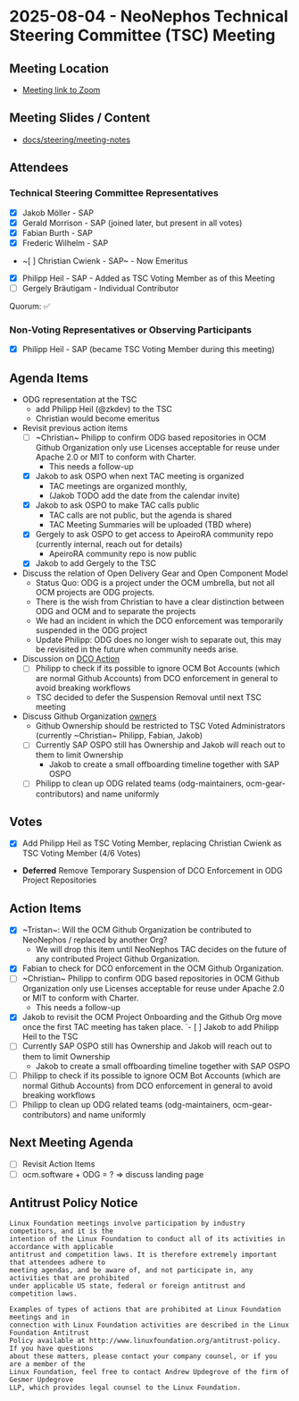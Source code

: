 # 2025-08-04 - NeoNephos Technical Steering Committee (TSC) Meeting

## Meeting Location

- [Meeting link to Zoom](https://zoom-lfx.platform.linuxfoundation.org/meeting/92759697838?password=8cbe7411-952b-44d5-9bcf-0816ce9293ad)

## Meeting Slides / Content

- [docs/steering/meeting-notes](.)

## Attendees

### Technical Steering Committee Representatives

- [X] Jakob Möller - SAP
- [X] Gerald Morrison - SAP (joined later, but present in all votes)
- [X] Fabian Burth - SAP
- [X] Frederic Wilhelm - SAP
- ~[ ] Christian Cwienk - SAP~ - Now Emeritus
- [X] Philipp Heil - SAP - Added as TSC Voting Member as of this Meeting
- [ ] Gergely Bräutigam - Individual Contributor

Quorum: ✅

### Non-Voting Representatives or Observing Participants

- [X] Philipp Heil - SAP (became TSC Voting Member during this meeting)

## Agenda Items

- ODG representation at the TSC
  - add Philipp Heil (@zkdev) to the TSC
  - Christian would become emeritus
- Revisit previous action items
  - [ ] ~Christian~ Philipp to confirm ODG based repositories in OCM Github Organization only use Licenses acceptable for reuse under Apache 2.0 or MIT to conform with Charter.
    - This needs a follow-up
  - [X] Jakob to ask OSPO when next TAC meeting is organized
    - TAC meetings are organized monthly, 
    - (Jakob TODO add the date from the calendar invite)
  - [X] Jakob to ask OSPO to make TAC calls public
    - TAC calls are not public, but the agenda is shared
    - TAC Meeting Summaries will be uploaded (TBD where)
  - [X] Gergely to ask OSPO to get access to ApeiroRA community repo (currently internal, reach out for details)
    - ApeiroRA community repo is now public
  - [X] Jakob to add Gergely to the TSC
- Discuss the relation of Open Delivery Gear and Open Component Model
  - Status Quo: ODG is a project under the OCM umbrella, but not all OCM projects are ODG projects.
  - There is the wish from Christian to have a clear distinction between ODG and OCM and to separate the projects
  - We had an incident in which the DCO enforcement was temporarily suspended in the ODG project
  - Update Philipp: ODG does no longer wish to separate out, this may be revisited in the future when community needs arise.
- Discussion on [DCO Action](https://github.com/dcoapp/app)
  - [ ] Philipp to check if its possible to ignore OCM Bot Accounts (which are normal Github Accounts) from DCO enforcement in general to avoid breaking workflows
  - TSC decided to defer the Suspension Removal until next TSC meeting
- Discuss Github Organization [owners](http://github.com/orgs/open-component-model/people?query=role%3Aowner)
  - Github Ownership should be restricted to TSC Voted Administrators (currently ~Christian~ Philipp, Fabian, Jakob)
  - [ ] Currently SAP OSPO still has Ownership and Jakob will reach out to them to limit Ownership
    - Jakob to create a small offboarding timeline together with SAP OSPO
  - [ ] Philipp to clean up ODG related teams (odg-maintainers, ocm-gear-contributors) and name uniformly

## Votes

- [X] Add Philipp Heil as TSC Voting Member, replacing Christian Cwienk as TSC Voting Member (4/6 Votes)
- **Deferred** Remove Temporary Suspension of DCO Enforcement in ODG Project Repositories

## Action Items

- [X] ~Tristan~: Will the OCM Github Organization be contributed to NeoNephos / replaced by another Org?
  - We will drop this item until NeoNephos TAC decides on the future of any contributed Project Github Organization.
- [X] Fabian to check for DCO enforcement in the OCM Github Organization.
- [ ] ~Christian~ Philipp to confirm ODG based repositories in OCM Github Organization only use Licenses acceptable for reuse under Apache 2.0 or MIT to conform with Charter.
  - This needs a follow-up
- [X] Jakob to revisit the OCM Project Onboarding and the Github Org move once the first TAC meeting has taken place.
`- [ ] Jakob to add Philipp Heil to the TSC
- [ ] Currently SAP OSPO still has Ownership and Jakob will reach out to them to limit Ownership
  - Jakob to create a small offboarding timeline together with SAP OSPO
- [ ] Philipp to check if its possible to ignore OCM Bot Accounts (which are normal Github Accounts) from DCO enforcement in general to avoid breaking workflows
- [ ] Philipp to clean up ODG related teams (odg-maintainers, ocm-gear-contributors) and name uniformly

## Next Meeting Agenda

- [ ] Revisit Action Items
- [ ] ocm.software + ODG = ? => discuss landing page

## Antitrust Policy Notice

```text
Linux Foundation meetings involve participation by industry competitors, and it is the 
intention of the Linux Foundation to conduct all of its activities in accordance with applicable 
antitrust and competition laws. It is therefore extremely important that attendees adhere to 
meeting agendas, and be aware of, and not participate in, any activities that are prohibited 
under applicable US state, federal or foreign antitrust and competition laws.

Examples of types of actions that are prohibited at Linux Foundation meetings and in 
connection with Linux Foundation activities are described in the Linux Foundation Antitrust 
Policy available at http://www.linuxfoundation.org/antitrust-policy. If you have questions 
about these matters, please contact your company counsel, or if you are a member of the 
Linux Foundation, feel free to contact Andrew Updegrove of the firm of Gesmer Updegrove 
LLP, which provides legal counsel to the Linux Foundation.
```

